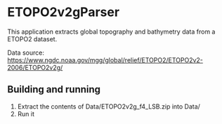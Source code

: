 # ETOPO2v2gParser
 
This application extracts global topography and bathymetry data from a ETOPO2 dataset.

Data source: https://www.ngdc.noaa.gov/mgg/global/relief/ETOPO2/ETOPO2v2-2006/ETOPO2v2g/

## Building and running

1. Extract the contents of Data/ETOPO2v2g_f4_LSB.zip into Data/
2. Run it
